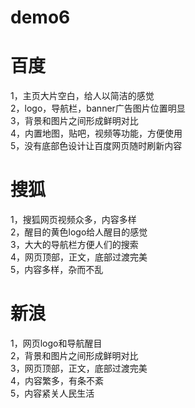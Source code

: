 # demo6
# 百度

1，主页大片空白，给人以简洁的感觉  
2，logo，导航栏，banner广告图片位置明显  
3，背景和图片之间形成鲜明对比  
4，内置地图，贴吧，视频等功能，方便使用  
5，没有底部色设计让百度网页随时刷新内容  

# 搜狐

1，搜狐网页视频众多，内容多样  
2，醒目的黄色logo给人醒目的感觉  
3，大大的导航栏方便人们的搜索  
4，网页顶部，正文，底部过渡完美  
5，内容多样，杂而不乱  

# 新浪

1，网页logo和导航醒目  
2，背景和图片之间形成鲜明对比  
3，网页顶部，正文，底部过渡完美  
4，内容繁多，有条不紊  
5，内容紧关人民生活  
